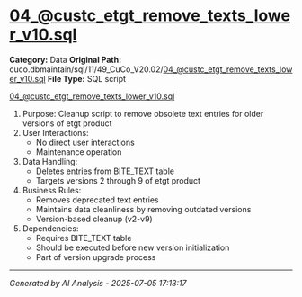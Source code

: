 # 04_@custc_etgt_remove_texts_lower_v10.sql

**Category:** Data
**Original Path:** cuco.dbmaintain/sql/11/49_CuCo_V20.02/04_@custc_etgt_remove_texts_lower_v10.sql
**File Type:** SQL script

04_@custc_etgt_remove_texts_lower_v10.sql
1. Purpose: Cleanup script to remove obsolete text entries for older versions of etgt product
2. User Interactions:
   - No direct user interactions
   - Maintenance operation
3. Data Handling:
   - Deletes entries from BITE_TEXT table
   - Targets versions 2 through 9 of etgt product
4. Business Rules:
   - Removes deprecated text entries
   - Maintains data cleanliness by removing outdated versions
   - Version-based cleanup (v2-v9)
5. Dependencies:
   - Requires BITE_TEXT table
   - Should be executed before new version initialization
   - Part of version upgrade process

---
*Generated by AI Analysis - 2025-07-05 17:13:17*
